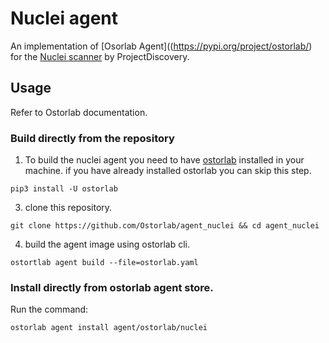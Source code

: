 
# Nuclei agent  
An implementation of [Osorlab Agent]((https://pypi.org/project/ostorlab/) for the [Nuclei scanner](https://github.com/projectdiscovery/nuclei) by ProjectDiscovery.  

## Usage

Refer to Ostorlab documentation.

### Build directly from the repository

 1. To build the nuclei agent you need to have [ostorlab](https://pypi.org/project/ostorlab/) installed in your machine.  if you have already installed ostorlab you can skip this step.
 
`pip3 install -U ostorlab` 
 
 3. clone this repository.
 
`git clone https://github.com/Ostorlab/agent_nuclei && cd agent_nuclei `
   
 4. build the agent image using ostorlab cli.

 `ostortlab agent build --file=ostorlab.yaml`

 ### Install directly from ostorlab agent store.
 
Run the command:

`ostorlab agent install agent/ostorlab/nuclei`
